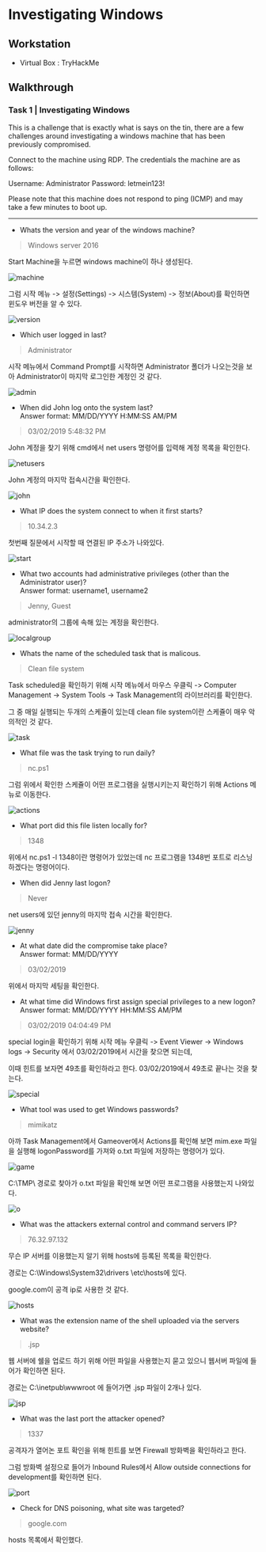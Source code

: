 # Investigating Windows

## Workstation
- Virtual Box : TryHackMe

## Walkthrough
### Task 1 | Investigating Windows

This is a challenge that is exactly what is says on the tin, there are a few challenges around investigating a windows machine that has been previously compromised.

Connect to the machine using RDP. The credentials the machine are as follows:

Username: Administrator
Password: letmein123!

Please note that this machine does not respond to ping (ICMP) and may take a few minutes to boot up.

---

* Whats the version and year of the windows machine?

> Windows server 2016

Start Machine을 누르면 windows machine이 하나 생성된다.

![machine](https://github.com/jasperkim425/Walkthrough/blob/main/TryHackMe/Investigating%20Windows/image/machine.png)

그럼 시작 메뉴 -> 설정(Settings) -> 시스템(System) -> 정보(About)를 확인하면 윈도우 버전을 알 수 있다.

![version](https://github.com/jasperkim425/Walkthrough/blob/main/TryHackMe/Investigating%20Windows/image/version.png)

* Which user logged in last?

> Administrator

시작 메뉴에서 Command Prompt를 시작하면 Administrator 폴더가 나오는것을 보아 Administrator이 마지막 로그인한 계정인 것 같다.

![admin](https://github.com/jasperkim425/Walkthrough/blob/main/TryHackMe/Investigating%20Windows/image/admin.png)

* When did John log onto the system last?<br/>Answer format: MM/DD/YYYY H:MM:SS AM/PM

> 03/02/2019 5:48:32 PM

John 계정을 찾기 위해 cmd에서 net users 명령어를 입력해 계정 목록을 확인한다.

![netusers](https://github.com/jasperkim425/Walkthrough/blob/main/TryHackMe/Investigating%20Windows/image/netusers.png)

John 계정의 마지막 접속시간을 확인한다.

![john](https://github.com/jasperkim425/Walkthrough/blob/main/TryHackMe/Investigating%20Windows/image/john.png)

* What IP does the system connect to when it first starts?

> 10.34.2.3

첫번째 질문에서 시작할 때 연결된 IP 주소가 나와있다.

![start](https://github.com/jasperkim425/Walkthrough/blob/main/TryHackMe/Investigating%20Windows/image/start.png)

* What two accounts had administrative privileges (other than the Administrator user)?<br/>Answer format: username1, username2

> Jenny, Guest

administrator의 그룹에 속해 있는 계정을 확인한다.

![localgroup](https://github.com/jasperkim425/Walkthrough/blob/main/TryHackMe/Investigating%20Windows/image/localgroup.png)

* Whats the name of the scheduled task that is malicous.

> Clean file system

Task scheduled을 확인하기 위해 시작 메뉴에서 마우스 우클릭 -> Computer Management -> System Tools -> Task Management의 라이브러리를 확인한다.

그 중 매일 실행되는 두개의 스케쥴이 있는데 clean file system이란 스케쥴이 매우 악의적인 것 같다.

![task](https://github.com/jasperkim425/Walkthrough/blob/main/TryHackMe/Investigating%20Windows/image/task.png)

* What file was the task trying to run daily?

> nc.ps1

그럼 위에서 확인한 스케쥴이 어떤 프로그램을 실행시키는지 확인하기 위해 Actions 메뉴로 이동한다.

![actions](https://github.com/jasperkim425/Walkthrough/blob/main/TryHackMe/Investigating%20Windows/image/actions.png)

* What port did this file listen locally for?

> 1348

위에서 nc.ps1 -l 1348이란 명령어가 있었는데 nc 프로그램을 1348번 포트로 리스닝하겠다는 명령어이다.

* When did Jenny last logon?

> Never

net users에 있던 jenny의 마지막 접속 시간을 확인한다.

![jenny](https://github.com/jasperkim425/Walkthrough/blob/main/TryHackMe/Investigating%20Windows/image/jenny.png)

* At what date did the compromise take place?<br/>Answer format: MM/DD/YYYY

> 03/02/2019

위에서 마지막 세팅을 확인한다.

* At what time did Windows first assign special privileges to a new logon?<br/>Answer format: MM/DD/YYYY HH:MM:SS AM/PM

> 03/02/2019 04:04:49 PM

special login을 확인하기 위해 시작 메뉴 우클릭 -> Event Viewer -> Windows logs -> Security 에서 03/02/2019에서 시간을 찾으면 되는데,

이때 힌트를 보자면 49초를 확인하라고 한다. 03/02/2019에서 49초로 끝나는 것을 찾는다.

![special](https://github.com/jasperkim425/Walkthrough/blob/main/TryHackMe/Investigating%20Windows/image/special.png)

* What tool was used to get Windows passwords?

> mimikatz

아까 Task Management에서 Gameover에서 Actions를 확인해 보면 mim.exe 파일을 실행해 logonPassword를 가져와 o.txt 파일에 저장하는 명령어가 있다.

![game](https://github.com/jasperkim425/Walkthrough/blob/main/TryHackMe/Investigating%20Windows/image/game.png)

C:\TMP\ 경로로 찾아가 o.txt 파일을 확인해 보면 어떤 프로그램을 사용했는지 나와있다.

![o](https://github.com/jasperkim425/Walkthrough/blob/main/TryHackMe/Investigating%20Windows/image/o.png)

* What was the attackers external control and command servers IP?
> 76.32.97.132

무슨 IP 서버를 이용했는지 알기 위해 hosts에 등록된 목록을 확인한다.

경로는 C:\Windows\System32\drivers	\etc\hosts에 있다.

google.com이 공격 ip로 사용한 것 같다.

![hosts](https://github.com/jasperkim425/Walkthrough/blob/main/TryHackMe/Investigating%20Windows/image/hosts.png)

* What was the extension name of the shell uploaded via the servers website?

> .jsp

웹 서버에 쉘을 업로드 하기 위해 어떤 파일을 사용했는지 묻고 있으니 웹서버 파일에 들어가 확인하면 된다.

경로는 C:\inetpub\wwwroot 에 들어가면 .jsp 파일이 2개나 있다.

![jsp](https://github.com/jasperkim425/Walkthrough/blob/main/TryHackMe/Investigating%20Windows/image/jsp.png)

* What was the last port the attacker opened?

> 1337

공격자가 열어논 포트 확인을 위해 힌트를 보면 Firewall 방화벽을 확인하라고 한다.

그럼 방화벽 설정으로 들어가 Inbound Rules에서 Allow outside connections for development를 확인하면 된다.

![port](https://github.com/jasperkim425/Walkthrough/blob/main/TryHackMe/Investigating%20Windows/image/port.png)

* Check for DNS poisoning, what site was targeted?

> google.com

hosts 목록에서 확인했다.
